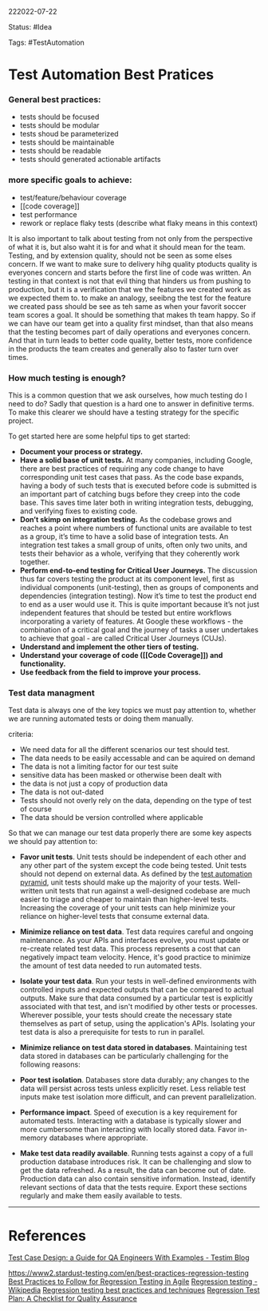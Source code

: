 222022-07-22

Status: #Idea

Tags: #TestAutomation 

# Test Automation Best Pratices

### General best practices:
- tests should be focused
- tests should be modular
- tests shoud be parameterized
- tests should be maintainable
- tests should be readable
- tests should generated actionable artifacts


### more specific goals to achieve:
- test/feature/behaviour coverage
- [[code coverage]]
- test performance
- rework or replace flaky tests (describe what flaky means in this context)


It is also important to talk about testing from not only from the perspective of what it is, but also waht it is for and what it should mean for the team. Testing, and by extension quality, should not be seen as some elses concern. If we want to make sure to delivery hihg quality ptoducts quality is everyones concern and starts before the first line of code was written. An testing in that context is not that evil thing that hinders us from pushing to production, but it is a verification that we the features we created work as we expected them to. to make an analogy, seeibng the test for the feature we created pass should be see as teh same as when your favorit soccer team scores a goal. It should be something that makes th team happy.  So if we can have our team get into a quality first mindset, than that also means that the testing becomes part of daily operations and everyones concern. And that in turn leads to better code quality, better tests, more confidence in the products the team creates and generally also to faster turn over times.

### How much testing is enough?

This is a common question that we ask ourselves, how much testing do I need to do? Sadly that question is a hard one to answer in definitive terms. To make this clearer we should have a testing strategy for the specific project.

To get started here are some helpful tips to get started:

-   **Document your process or strategy.**
-   **Have a solid base of unit tests.** At many companies, including Google, there are best practices of requiring any code change to have corresponding unit test cases that pass. As the code base expands, having a body of such tests that is executed before code is submitted is an important part of catching bugs before they creep into the code base. This saves time later both in writing integration tests, debugging, and verifying fixes to existing code.
-   **Don’t skimp on integration testing.** As the codebase grows and reaches a point where numbers of functional units are available to test as a group, it’s time to have a solid base of integration tests. An integration test takes a small group of units, often only two units, and tests their behavior as a whole, verifying that they coherently work together.
-   **Perform end-to-end testing for Critical User Journeys.** The discussion thus far covers testing the product at its component level, first as individual components (unit-testing), then as groups of components and dependencies (integration testing). Now it’s time to test the product end to end as a user would use it. This is quite important because it’s not just independent features that should be tested but entire workflows incorporating a variety of features. At Google these workflows - the combination of a critical goal and the journey of tasks a user undertakes to achieve that goal - are called Critical User Journeys (CUJs).
-   **Understand and implement the other tiers of testing.**
-   **Understand your coverage of code ([[Code Coverage]]) and functionality.**
-   **Use feedback from the field to improve your process.**



### Test data managment

Test data is always one of the key topics we must pay attention to, whether we are running automated tests or doing them manually. 

criteria:
- We need data for all the different scenarios our test should test.
- The data needs to be easily accessable and can be aquired on demand
- The data is not a limiting factor for our test suite
- sensitive data has been masked or otherwise been dealt with
- the data is not just a copy of production data
- The data is not out-dated
- Tests should not overly rely on the data, depending on the type of test of course
- The data should be version controlled where applicable

So that we can manage our test data properly there are some key aspects we should pay attention to:
- **Favor unit tests**. Unit tests should be independent of each other and any other part of the system except the code being tested. Unit tests should not depend on external data. As defined by the [test automation pyramid](https://martinfowler.com/articles/practical-test-pyramid.html#TheTestPyramid), unit tests should make up the majority of your tests. Well-written unit tests that run against a well-designed codebase are much easier to triage and cheaper to maintain than higher-level tests. Increasing the coverage of your unit tests can help minimize your reliance on higher-level tests that consume external data.

-  **Minimize reliance on test data**. Test data requires careful and ongoing maintenance. As your APIs and interfaces evolve, you must update or re-create related test data. This process represents a cost that can negatively impact team velocity. Hence, it's good practice to minimize the amount of test data needed to run automated tests.

- **Isolate your test data**. Run your tests in well-defined environments with controlled inputs and expected outputs that can be compared to actual outputs. Make sure that data consumed by a particular test is explicitly associated with that test, and isn't modified by other tests or processes. Wherever possible, your tests should create the necessary state themselves as part of setup, using the application's APIs. Isolating your test data is also a prerequisite for tests to run in parallel.

- **Minimize reliance on test data stored in databases**. Maintaining test data stored in databases can be particularly challenging for the following reasons:
    
- **Poor test isolation**. Databases store data durably; any changes to the data will persist across tests unless explicitly reset. Less reliable test inputs make test isolation more difficult, and can prevent parallelization.

- **Performance impact**. Speed of execution is a key requirement for automated tests. Interacting with a database is typically slower and more cumbersome than interacting with locally stored data. Favor in-memory databases where appropriate.

- **Make test data readily available**. Running tests against a copy of a full production database introduces risk. It can be challenging and slow to get the data refreshed. As a result, the data can become out of date. Production data can also contain sensitive information. Instead, identify relevant sections of data that the tests require. Export these sections regularly and make them easily available to tests.



___
# References

[Test Case Design: a Guide for QA Engineers With Examples - Testim Blog](https://www.testim.io/blog/test-case-design-guide-for-qa-engineers/)

https://www2.stardust-testing.com/en/best-practices-regression-testing
[Best Practices to Follow for Regression Testing in Agile](https://www.testingxperts.com/blog/regression-testing-best-practices)
[Regression testing - Wikipedia](https://en.wikipedia.org/wiki/Regression_testing#Techniques)
[Regression testing best practices and techniques](https://screenster.io/regression-testing/)
[Regression Test Plan: A Checklist for Quality Assurance](https://www.testim.io/blog/regression-test-plan-a-checklist-for-quality-assurance/)
